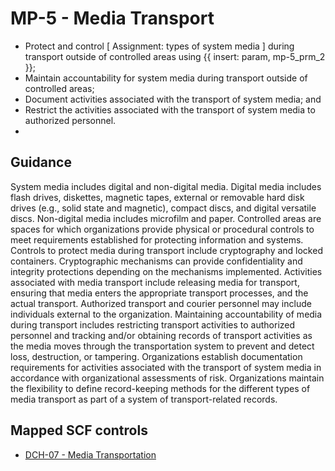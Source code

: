 # MP-5 - Media Transport
- Protect and control \[ Assignment: types of system media \] during transport outside of controlled areas using {{ insert: param, mp-5_prm_2 }};
- Maintain accountability for system media during transport outside of controlled areas;
- Document activities associated with the transport of system media; and
- Restrict the activities associated with the transport of system media to authorized personnel.
- 
## Guidance
System media includes digital and non-digital media. Digital media includes flash drives, diskettes, magnetic tapes, external or removable hard disk drives (e.g., solid state and magnetic), compact discs, and digital versatile discs. Non-digital media includes microfilm and paper. Controlled areas are spaces for which organizations provide physical or procedural controls to meet requirements established for protecting information and systems. Controls to protect media during transport include cryptography and locked containers. Cryptographic mechanisms can provide confidentiality and integrity protections depending on the mechanisms implemented. Activities associated with media transport include releasing media for transport, ensuring that media enters the appropriate transport processes, and the actual transport. Authorized transport and courier personnel may include individuals external to the organization. Maintaining accountability of media during transport includes restricting transport activities to authorized personnel and tracking and/or obtaining records of transport activities as the media moves through the transportation system to prevent and detect loss, destruction, or tampering. Organizations establish documentation requirements for activities associated with the transport of system media in accordance with organizational assessments of risk. Organizations maintain the flexibility to define record-keeping methods for the different types of media transport as part of a system of transport-related records.
## Mapped SCF controls
- [DCH-07 - Media Transportation](../scf/dch-07-mediatransportation.md)